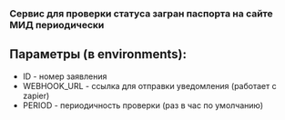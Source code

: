 ### Сервис для проверки статуса загран паспорта на сайте МИД периодически
## Параметры (в environments):
- ID - номер заявления
- WEBHOOK_URL - ссылка для отправки уведомления (работает с zapier)
- PERIOD - периодичность проверки (раз в час по умолчанию)

